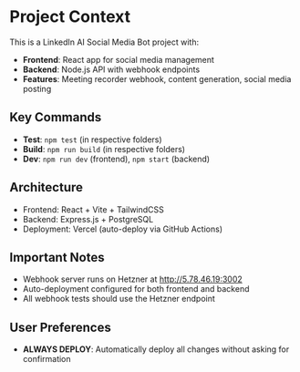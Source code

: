 # Project Context

This is a LinkedIn AI Social Media Bot project with:
- **Frontend**: React app for social media management
- **Backend**: Node.js API with webhook endpoints
- **Features**: Meeting recorder webhook, content generation, social media posting

## Key Commands

- **Test**: `npm test` (in respective folders)
- **Build**: `npm run build` (in respective folders)  
- **Dev**: `npm run dev` (frontend), `npm start` (backend)

## Architecture

- Frontend: React + Vite + TailwindCSS
- Backend: Express.js + PostgreSQL
- Deployment: Vercel (auto-deploy via GitHub Actions)

## Important Notes

- Webhook server runs on Hetzner at http://5.78.46.19:3002
- Auto-deployment configured for both frontend and backend
- All webhook tests should use the Hetzner endpoint

## User Preferences

- **ALWAYS DEPLOY**: Automatically deploy all changes without asking for confirmation